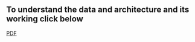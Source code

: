 ## To understand the data and architecture and its working click below

[PDF](./ToxicAnalyzerSurajDesai.pdf)
